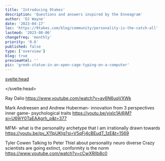 ```yaml
---
title: 'Introducing 9takes'
description: 'Questions and answers inspired by the Enneagram'
author: 'DJ Wayne'
date: '2023-04-17'
loc: 'https://9takes.com/blog/community/personality-is-the-catch-all'
lastmod: '2023-08-06'
changefreq: 'monthly'
priority: '0.6'
published: false
type: ['overview']
blog: true
previewHtml: ''
pic: 'greek-statue-in-an-open-cage-typing-on-a-computer'
---
```


<svelte:head>

</svelte:head>

Ray Dalio
https://www.youtube.com/watch?v=av6N6uqVXWk

Mark Andreesen and Andrew Huberman- innovation from 3 perspectives
inner game- psychological traits
https://youtu.be/yixIc1Ai6jM?si=U69iY0TaEAAgrh_p&t=377

MFM- what is the personality archetype that I am irrationally drawn towards
https://youtu.be/pv_X11pUKtg?si=V5qFj4cBEudT_1zE&t=1569


Tyler Cowen Talking to Peter Thiel about personality
neuro diverse
Crazy scientists are going extinct, conformity is the norm
https://www.youtube.com/watch?v=cCwXRlIb8c0
